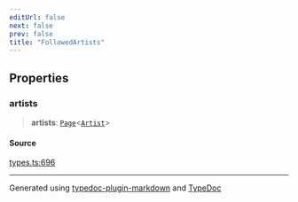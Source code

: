 ```yaml
---
editUrl: false
next: false
prev: false
title: "FollowedArtists"
---
```


## Properties

### artists

> **artists**: [`Page`](/api/interfaces/page/)\<[`Artist`](/api/interfaces/artist/)\>

#### Source

[types.ts:696](https://github.com/fostertheweb/spotify-web-sdk/blob/b2835c1/src/types.ts#L696)

***

Generated using [typedoc-plugin-markdown](https://www.npmjs.com/package/typedoc-plugin-markdown) and [TypeDoc](https://typedoc.org/)
